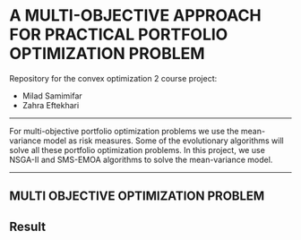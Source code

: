# A MULTI-OBJECTIVE APPROACH FOR PRACTICAL PORTFOLIO OPTIMIZATION PROBLEM
Repository for the convex optimization 2 course project:

- Milad Samimifar
- Zahra Eftekhari
---
For multi-objective portfolio optimization problems we use the mean-variance model as risk measures. Some of the evolutionary algorithms will solve all these portfolio optimization problems. In this project, we use NSGA-II and SMS-EMOA algorithms to solve the mean-variance model.

---
## MULTI OBJECTIVE OPTIMIZATION PROBLEM


## Result
